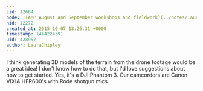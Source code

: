```yaml
---
cid: 12664
node: ![AMP August and September workshops and fieldwork](../notes/LauraChipley/10-06-2015/amp-august-and-september-workshops-and-fieldwork)
nid: 12272
created_at: 2015-10-07 13:26:31 +0000
timestamp: 1444224391
uid: 428957
author: LauraChipley
---
```


I think generating 3D models of the terrain from the drone footage would be a great idea! I don't know how to do that, but I'd love suggestions about how to get started. Yes, it's a DJI Phantom 3.
Our camcorders are Canon VIXIA HFR600's with Rode shotgun mics.